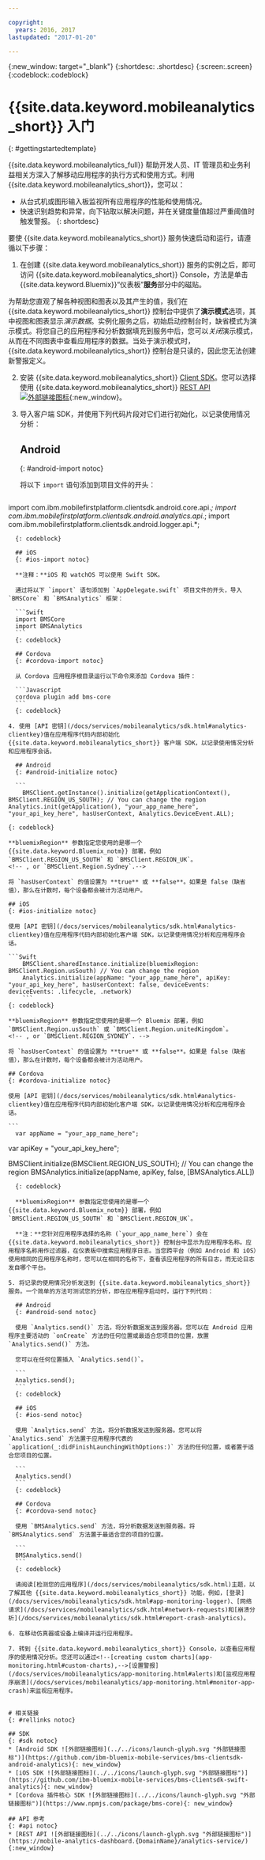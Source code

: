 ```yaml
---

copyright:
  years: 2016, 2017
lastupdated: "2017-01-20"

---
```

{:new_window: target="_blank"}
{:shortdesc: .shortdesc}
{:screen:.screen}
{:codeblock:.codeblock}

# {{site.data.keyword.mobileanalytics_short}} 入门

{: #gettingstartedtemplate}

{{site.data.keyword.mobileanalytics_full}} 帮助开发人员、IT 管理员和业务利益相关方深入了解移动应用程序的执行方式和使用方式。利用 {{site.data.keyword.mobileanalytics_short}}，您可以：

* 从台式机或图形输入板监视所有应用程序的性能和使用情况。 
* 快速识别趋势和异常，向下钻取以解决问题，并在关键度量值超过严重阈值时触发警报。
{: shortdesc}

要使 {{site.data.keyword.mobileanalytics_short}} 服务快速启动和运行，请遵循以下步骤：

1. 在创建<!--[create an instance](https://console.{DomainName}/docs/services/reqnsi.html#req_instance)--> {{site.data.keyword.mobileanalytics_short}} 服务的实例之后，即可访问 {{site.data.keyword.mobileanalytics_short}} Console，方法是单击 {{site.data.keyword.Bluemix}}“仪表板”**服务**部分中的磁贴。

 为帮助您直观了解各种视图和图表以及其产生的值，我们在 {{site.data.keyword.mobileanalytics_short}} 控制台中提供了**演示模式**选项，其中视图和图表显示*演示数据*。实例化服务之后，初始启动控制台时，缺省模式为演示模式。将您自己的应用程序和分析数据填充到服务中后，您可以*关闭*演示模式，从而在不同图表中查看应用程序的数据。当处于演示模式时，{{site.data.keyword.mobileanalytics_short}} 控制台是只读的，因此您无法创建新警报定义。

2. 安装 {{site.data.keyword.mobileanalytics_short}} [Client SDK](/docs/services/mobileanalytics/install-client-sdk.html)。您可以选择使用 {{site.data.keyword.mobileanalytics_short}} [REST API ![外部链接图标](../../icons/launch-glyph.svg "外部链接图标")](https://mobile-analytics-dashboard.{DomainName}/analytics-service/){:new_window}。

3. 导入客户端 SDK，并使用下列代码片段对它们进行初始化，以记录使用情况分析：

	## Android
	{: #android-import notoc}

	将以下 `import` 语句添加到项目文件的开头：
	
    ```
  import com.ibm.mobilefirstplatform.clientsdk.android.core.api.*;
import com.ibm.mobilefirstplatform.clientsdk.android.analytics.api.*;
import com.ibm.mobilefirstplatform.clientsdk.android.logger.api.*;
  ```
	{: codeblock}

	## iOS
	{: #ios-import notoc}
	
	**注释：**iOS 和 watchOS 可以使用 Swift SDK。
	
	通过将以下 `import` 语句添加到 `AppDelegate.swift` 项目文件的开头，导入 `BMSCore` 和 `BMSAnalytics` 框架：

	```Swift
	import BMSCore
	import BMSAnalytics
	```
	{: codeblock}
   
	## Cordova
	{: #cordova-import notoc}
		
	从 Cordova 应用程序根目录运行以下命令来添加 Cordova 插件：

	```Javascript
	cordova plugin add bms-core
	```
	{: codeblock}  

4. 使用 [API 密钥](/docs/services/mobileanalytics/sdk.html#analytics-clientkey)值在应用程序代码内部初始化 {{site.data.keyword.mobileanalytics_short}} 客户端 SDK，以记录使用情况分析和应用程序会话。	
	
	## Android
	{: #android-initialize notoc}	

	```
	  BMSClient.getInstance().initialize(getApplicationContext(), BMSClient.REGION_US_SOUTH); // You can change the region
  Analytics.init(getApplication(), "your_app_name_here", "your_api_key_here", hasUserContext, Analytics.DeviceEvent.ALL);
  ```
	{: codeblock}
    
	**bluemixRegion** 参数指定您使用的是哪一个 {{site.data.keyword.Bluemix_notm}} 部署，例如 `BMSClient.REGION_US_SOUTH` 和 `BMSClient.REGION_UK`。 
    <!-- , or `BMSClient.Region.Sydney`.-->
    
	将 `hasUserContext` 的值设置为 **true** 或 **false**。如果是 false（缺省值），那么在计数时，每个设备都会被计为活动用户。

	## iOS
	{: #ios-initialize notoc}
  
	使用 [API 密钥](/docs/services/mobileanalytics/sdk.html#analytics-clientkey)值在应用程序代码内部初始化客户端 SDK，以记录使用情况分析和应用程序会话。
	
	```Swift
		BMSClient.sharedInstance.initialize(bluemixRegion: BMSClient.Region.usSouth) // You can change the region
		Analytics.initialize(appName: "your_app_name_here", apiKey: "your_api_key_here", hasUserContext: false, deviceEvents: deviceEvents: .lifecycle, .network)
		```
	{: codeblock}
			
	**bluemixRegion** 参数指定您使用的是哪一个 Bluemix 部署，例如 `BMSClient.Region.usSouth` 或 `BMSClient.Region.unitedKingdom`。
	<!-- , or `BMSClient.REGION_SYDNEY`. -->
 
	将 `hasUserContext` 的值设置为 **true** 或 **false**。如果是 false（缺省值），那么在计数时，每个设备都会被计为活动用户。
	
	## Cordova
	{: #cordova-initialize notoc}
	
	使用 [API 密钥](/docs/services/mobileanalytics/sdk.html#analytics-clientkey)值在应用程序代码内部初始化客户端 SDK，以记录使用情况分析和应用程序会话。
	
	```
	  var appName = "your_app_name_here";
  var apiKey = "your_api_key_here";
	
  BMSClient.initialize(BMSClient.REGION_US_SOUTH); // You can change the region
  BMSAnalytics.initialize(appName, apiKey, false, [BMSAnalytics.ALL])
  ```
	{: codeblock}
  
	**bluemixRegion** 参数指定您使用的是哪一个 {{site.data.keyword.Bluemix_notm}} 部署，例如 `BMSClient.REGION_US_SOUTH` 和 `BMSClient.REGION_UK`。
  
	**注：**您针对应用程序选择的名称 (`your_app_name_here`) 会在 {{site.data.keyword.mobileanalytics_short}} 控制台中显示为应用程序名称。应用程序名称用作过滤器，在仪表板中搜索应用程序日志。当您跨平台（例如 Android 和 iOS）使用相同的应用程序名称时，您可以在相同的名称下，查看该应用程序的所有日志，而无论日志发自哪个平台。

5. 将记录的使用情况分析发送到 {{site.data.keyword.mobileanalytics_short}} 服务。一个简单的方法可测试您的分析，即在应用程序启动时，运行下列代码：

	## Android
	{: #android-send notoc}

	使用 `Analytics.send()` 方法，将分析数据发送到服务器。您可以在 Android 应用程序主要活动的 `onCreate` 方法的任何位置或最适合您项目的位置，放置 `Analytics.send()` 方法。 
	
	您可以在任何位置插入 `Analytics.send()`。

	```
	Analytics.send();
	```
	{: codeblock}

	## iOS
	{: #ios-send notoc}

	使用 `Analytics.send` 方法，将分析数据发送到服务器。您可以将 `Analytics.send` 方法置于应用程序代表的 `application(_:didFinishLaunchingWithOptions:)` 方法的任何位置，或者置于适合您项目的位置。 

	```
	Analytics.send()
	```
	{: codeblock}
	
	## Cordova
	{: #cordova-send notoc}
	
	使用 `BMSAnalytics.send` 方法，将分析数据发送到服务器。将 `BMSAnalytics.send` 方法置于最适合您的项目的位置。
	
	```
	BMSAnalytics.send()
	```
	{: codeblock}
	
	请阅读[检测您的应用程序](/docs/services/mobileanalytics/sdk.html)主题，以了解其他 {{site.data.keyword.mobileanalytics_short}} 功能，例如，[登录](/docs/services/mobileanalytics/sdk.html#app-monitoring-logger)、[网络请求](/docs/services/mobileanalytics/sdk.html#network-requests)和[崩溃分析](/docs/services/mobileanalytics/sdk.html#report-crash-analytics)。
	
6. 在移动仿真器或设备上编译并运行应用程序。

7. 转到 {{site.data.keyword.mobileanalytics_short}} Console，以查看应用程序的使用情况分析。您还可以通过<!--[creating custom charts](app-monitoring.html#custom-charts),-->[设置警报](/docs/services/mobileanalytics/app-monitoring.html#alerts)和[监视应用程序崩溃](/docs/services/mobileanalytics/app-monitoring.html#monitor-app-crash)来监视应用程序。


# 相关链接
{: #rellinks notoc}

## SDK
{: #sdk notoc}
* [Android SDK ![外部链接图标](../../icons/launch-glyph.svg "外部链接图标")](https://github.com/ibm-bluemix-mobile-services/bms-clientsdk-android-analytics){: new_window}  
* [iOS SDK ![外部链接图标](../../icons/launch-glyph.svg "外部链接图标")](https://github.com/ibm-bluemix-mobile-services/bms-clientsdk-swift-analytics){: new_window}
* [Cordova 插件核心 SDK ![外部链接图标](../../icons/launch-glyph.svg "外部链接图标")](https://www.npmjs.com/package/bms-core){: new_window}

## API 参考
{: #api notoc}
* [REST API ![外部链接图标](../../icons/launch-glyph.svg "外部链接图标")](https://mobile-analytics-dashboard.{DomainName}/analytics-service/){:new_window}
